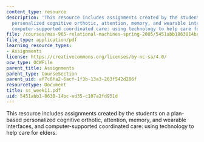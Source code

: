 ```yaml
---
content_type: resource
description: 'This resource includes assignments created by the students on a plan-based
  personalized cognitive orthotic, attention, memory, and wearable interfaces, and
  computer-supported coordinated care: using technology to help care for elders.'
file: /courses/mas-965-relational-machines-spring-2005/5451abb1863814bced35c107a2fd951d_ss_week11.pdf
file_type: application/pdf
learning_resource_types:
- Assignments
license: https://creativecommons.org/licenses/by-nc-sa/4.0/
ocw_type: OCWFile
parent_title: Assignments
parent_type: CourseSection
parent_uid: af7c6fa2-6acf-1f3b-13a3-263f542d206f
resourcetype: Document
title: ss_week11.pdf
uid: 5451abb1-8638-14bc-ed35-c107a2fd951d
---
```

This resource includes assignments created by the students on a plan-based personalized cognitive orthotic, attention, memory, and wearable interfaces, and computer-supported coordinated care: using technology to help care for elders.